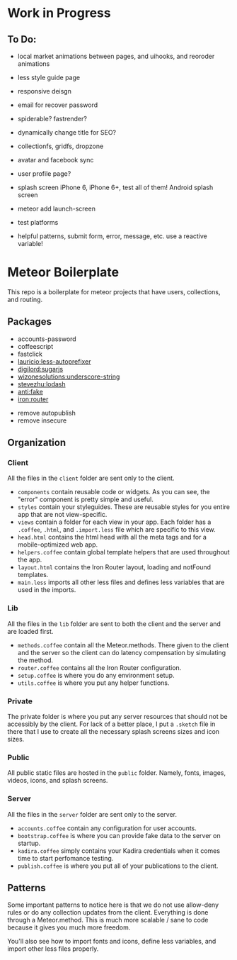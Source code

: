 # Work in Progress

## To Do:
- local market animations between pages, and uihooks, and reoroder animations
- less style guide page
- responsive deisgn
- email for recover password
- spiderable? fastrender?
- dynamically change title for SEO?


- collectionfs, gridfs, dropzone
- avatar and facebook sync
- user profile page?


- splash screen iPhone 6, iPhone 6+, test all of them! Android splash screen
- meteor add launch-screen
- test platforms


- helpful patterns, submit form, error, message, etc. use a reactive variable!




# Meteor Boilerplate

This repo is a boilerplate for meteor projects that have users, collections, and routing.

## Packages

- accounts-password
- coffeescript
- fastclick
- [lauricio:less-autoprefixer](https://github.com/lauricio/less-autoprefixer)
- [digilord:sugarjs](https://github.com/digilord/meteor-sugarjs.git)
- [wizonesolutions:underscore-string](https://github.com/wizonesolutions/meteor-underscore-string.git)
- [stevezhu:lodash](https://github.com/stevezhu/meteor-lodash.git)
- [anti:fake](https://github.com/anticoders/meteor-fake.git)
- [iron:router](https://github.com/eventedmind/iron-router)

* remove autopublish
* remove insecure

## Organization

### Client

All the files in the `client` folder are sent only to the client.

- `components` contain reusable code or widgets. As you can see, the "error" component is pretty simple and useful.
- `styles` contain your styleguides. These are reusable styles for you entire app that are not view-specific.
- `views` contain a folder for each view in your app. Each folder has a `.coffee`, `.html`, and `.import.less` file which are specific to this view.
- `head.html` contains the html head with all the meta tags and for a mobile-optimized web app.
- `helpers.coffee` contain global template helpers that are used throughout the app.
- `layout.html` contains the Iron Router layout, loading and notFound templates.
- `main.less` imports all other less files and defines less variables that are used in the imports.

### Lib

All the files in the `lib` folder are sent to both the client and the server and are loaded first.

- `methods.coffee` contain all the Meteor.methods. There given to the client and the server so the client can do latency compensation by simulating the method.
- `router.coffee` contains all the Iron Router configuration.
- `setup.coffee` is where you do any environment setup.
- `utils.coffee` is where you put any helper functions.

### Private

The private folder is where you put any server resources that should not be accessibly by the client. For lack of a better place, I put a `.sketch` file in there that I use to create all the necessary splash screens sizes and icon sizes.

### Public

All public static files are hosted in the `public` folder. Namely, fonts, images, videos, icons, and splash screens.

### Server

All the files in the `server` folder are sent only to the server.

- `accounts.coffee` contain any configuration for user accounts.
- `bootstrap.coffee` is where you can provide fake data to the server on startup.
- `kadira.coffee` simply contains your Kadira credentials when it comes time to start perfomance testing.
- `publish.coffee` is where you put all of your publications to the client.

## Patterns

Some important patterns to notice here is that we do not use allow-deny rules or do any collection updates from the client. Everything is done through a Meteor.method. This is much more scalable / sane to code because it gives you much more freedom.

You'll also see how to import fonts and icons, define less variables, and import other less files properly.


